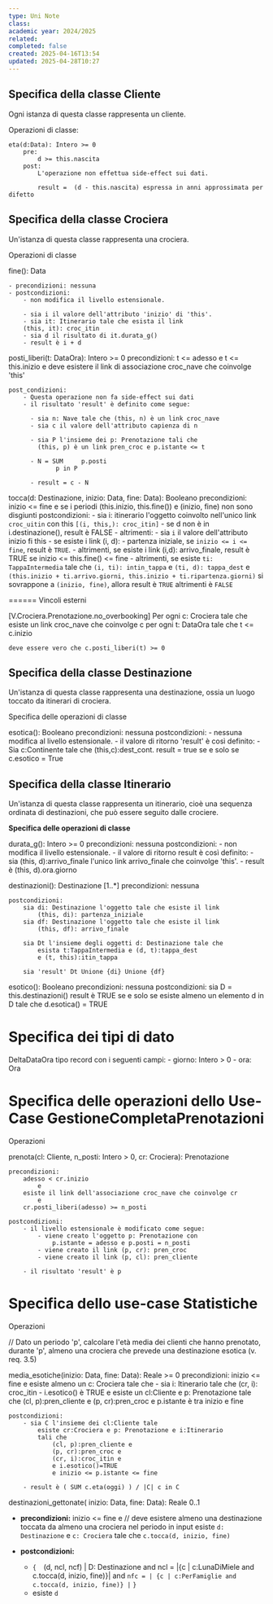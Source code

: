 ```yaml
---
type: Uni Note
class: 
academic year: 2024/2025
related: 
completed: false
created: 2025-04-16T13:54
updated: 2025-04-28T10:27
---
```

## Specifica della classe Cliente

Ogni istanza di questa classe rappresenta un cliente.

Operazioni di classe:

	eta(d:Data): Intero >= 0
		pre: 
			d >= this.nascita
		post: 
			L'operazione non effettua side-effect sui dati.

			result =  (d - this.nascita) espressa in anni approssimata per difetto

## Specifica della classe Crociera

Un'istanza di questa classe rappresenta una crociera.


Operazioni di classe

fine(): Data

	- precondizioni: nessuna
	- postcondizioni:
		- non modifica il livello estensionale.

		- sia i il valore dell'attributo 'inizio' di 'this'.
		- sia it: Itinerario tale che esista il link 
		(this, it): croc_itin
		- sia d il risultato di it.durata_g()
		- result è i + d


posti_liberi(t: DataOra): Intero >= 0
	precondizioni:
		t <= adesso 
			e
		t <= this.inizio
			e
		deve esistere il link di associazione croc_nave
			che coinvolge 'this'

	post_condizioni:
		- Questa operazione non fa side-effect sui dati
		- il risultato 'result' è definito come segue:

		  - sia n: Nave tale che (this, n) è un link croc_nave
		  - sia c il valore dell'attributo capienza di n

		  - sia P l'insieme dei p: Prenotazione tali che
		  	(this, p) è un link pren_croc e p.istante <= t

		  - N = SUM     p.posti
		         p in P

		  - result = c - N

tocca(d: Destinazione, inizio: Data, fine: Data): Booleano
	precondizioni:
		inizio <= fine
			e
		se i periodi (this.inizio, this.fine()) e (inizio, fine) non sono disgiunti
	postcondizioni:
		- sia i: itinerario l'oggetto coinvolto nell'unico link `croc_uitin` con this `[(i, this,): croc_itin]`
		- se d non è in i.destinazione(), result è FALSE
		- altrimenti:
			- sia `i` il valore dell'attributo inizio fi this
			- se esiste i link (i, d):
				- partenza iniziale, se `inizio <= i <= fine`, result è `TRUE`.
			- altrimenti, se esiste i link (i,d): arrivo_finale, result è TRUE se inizio <= this.fine() <= fine
			- altrimenti, se esiste `ti: TappaIntermedia` tale che `(i, ti): intin_tappa` e `(ti, d): tappa_dest` e `(this.inizio + ti.arrivo.giorni, this.inizio + ti.ripartenza.giorni)` si sovrappone a `(inizio, fine)`, allora result è `TRUE` altrimenti è `FALSE`




======
Vincoli esterni

[V.Crociera.Prenotazione.no_overbooking]
Per ogni c: Crociera tale che esiste un link croc_nave che coinvolge c
	per ogni t: DataOra tale che t <= c.inizio

	deve essere vero che c.posti_liberi(t) >= 0

## Specifica della classe Destinazione

Un'istanza di questa classe rappresenta una destinazione, ossia un luogo toccato da itinerari di crociera.

Specifica delle operazioni di classe


esotica(): Booleano
	precondizioni: nessuna
	postcondizioni: 
		- nessuna modifica al livello estensionale.
		- il valore di ritorno 'result' è così definito:
			- Sia c:Continente tale che (this,c):dest_cont.
			result = true se e solo se c.esotico = True

## Specifica della classe Itinerario

Un'istanza di questa classe rappresenta un itinerario, cioè una sequenza ordinata di destinazioni, che può essere seguito dalle crociere.


**Specifica delle operazioni di classe**

durata_g(): Intero >= 0
	precondizioni: nessuna
	postcondizioni:
		- non modifica il livello estensionale.
		- il valore di ritorno result è così definito:
			- sia (this, d):arrivo_finale l'unico link arrivo_finale che coinvolge 'this'.
			- result è (this, d).ora.giorno


destinazioni(): Destinazione [1..*]
	precondizioni: nessuna

	postcondizioni:
		sia di: Destinazione l'oggetto tale che esiste il link
			(this, di): partenza_iniziale
		sia df: Destinazione l'oggetto tale che esiste il link
			(this, df): arrivo_finale

		sia Dt l'insieme degli oggetti d: Destinazione tale che 
			esista t:TappaIntermedia e (d, t):tappa_dest
			e (t, this):itin_tappa

		sia 'result' Dt Unione {di} Unione {df}


esotico(): Booleano
	precondizioni: nessuna
	postcondizioni:
		sia D = this.destinazioni()
		result è TRUE se e solo se esiste almeno un elemento d in D tale che 
		d.esotica() = TRUE

# Specifica dei tipi di dato

DeltaDataOra tipo record con i seguenti campi:
	- giorno: Intero > 0
	- ora: Ora

# Specifica delle operazioni dello Use-Case GestioneCompletaPrenotazioni


Operazioni

prenota(cl: Cliente, n_posti: Intero > 0, cr: Crociera): Prenotazione
	
	precondizioni: 
		adesso < cr.inizio
			e
		esiste il link dell'associazione croc_nave che coinvolge cr
			e
		cr.posti_liberi(adesso) >= n_posti

	postcondizioni:
		- il livello estensionale è modificato come segue:
			- viene creato l'oggetto p: Prenotazione con 
				p.istante = adesso e p.posti = n_posti
			- viene creato il link (p, cr): pren_croc
			- viene creato il link (p, cl): pren_cliente

		- il risultato 'result' è p

# Specifica dello use-case Statistiche

Operazioni

// Dato un periodo 'p', calcolare l'età media dei clienti che hanno prenotato, durante 'p', almeno una crociera che prevede una destinazione esotica (v. req. 3.5)

media_esotiche(inizio: Data, fine: Data): Reale >= 0
	precondizioni:
		inizio <= fine
			e
		esiste almeno un c: Crociera tale che
		- sia i: Itinerario tale che (cr, i): croc_itin
		- i.esotico() è TRUE
		e esiste un cl:Cliente e p: Prenotazione tale che
		(cl, p):pren_cliente e
		(p, cr):pren_croc
		e p.istante è tra inizio e fine

	postcondizioni:
		- sia C l'insieme dei cl:Cliente tale 
			esiste cr:Crociera e p: Prenotazione e i:Itinerario
			tali che 
				(cl, p):pren_cliente e
				(p, cr):pren_croc e
				(cr, i):croc_itin e
				e i.esotico()=TRUE
				e inizio <= p.istante <= fine

		- result è ( SUM c.eta(oggi) ) / |C| c in C

destinazioni_gettonate( inizio: Data, fine: Data): Reale 0..1
- **precondizioni:**
		inizio <= fine
			e
		// deve esistere almeno una destinazione toccata da almeno una crociera nel periodo in input
	esiste `d: Destinazione` e `c: Crociera` tale che `c.tocca(d, inizio, fine)`

- **postcondizioni:**
	- `{ 
			`(d, ncl, ncf) | D: Destinazione and ncl = |{c | c:LunaDiMiele and c.tocca(d, inizio, fine)}| 
				and
			`nfc = | {c | c:PerFamiglie and c.tocca(d, inizio, fine)} |`
		`}`
	- esiste `d`


